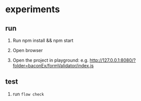 # experiments

## run

1. Run npm install && npm start

2. Open browser

3. Open the project in playground: e.g. http://127.0.0.1:8080/?folder=baconEx/formValidator/index.js

## test

1. run `flow check`
